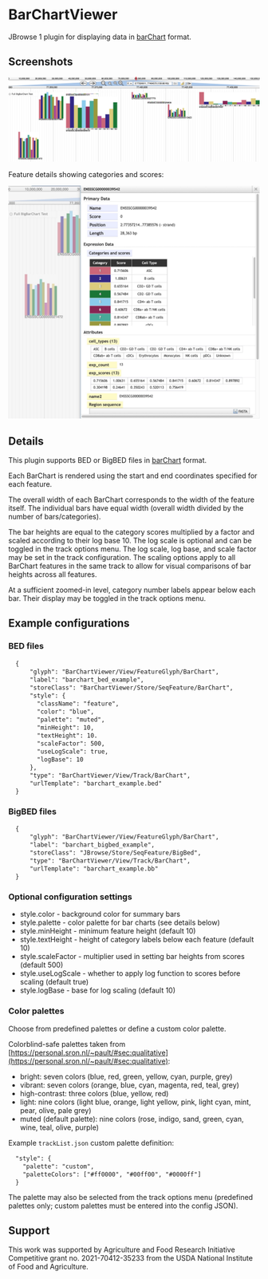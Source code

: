 # BarChartViewer

JBrowse 1 plugin for displaying data in [barChart](https://genome.ucsc.edu/goldenPath/help/barChart.html) format.


## Screenshots

![](./img/screenshot.jpg)

Feature details showing categories and scores:

![](./img/details.jpg)


## Details

This plugin supports BED or BigBED files in [barChart](https://genome.ucsc.edu/goldenPath/help/barChart.html) format.

Each BarChart is rendered using the start and end coordinates specified for each feature.

The overall width of each BarChart corresponds to the width of the feature itself. The individual bars have equal width 
(overall width divided by the number of bars/categories). 

The bar heights are equal to the category scores multiplied by a factor and scaled according to their log base 10. The 
log scale is optional and can be toggled in the track options menu. The log scale, log base, and scale factor may be 
set in the track configuration. The scaling options apply to all BarChart features in the same track to allow for 
visual comparisons of bar heights across all features.

At a sufficient zoomed-in level, category number labels appear below each bar. Their display may be toggled in the 
track options menu.


## Example configurations

### BED files

```
  {
      "glyph": "BarChartViewer/View/FeatureGlyph/BarChart",
      "label": "barchart_bed_example",
      "storeClass": "BarChartViewer/Store/SeqFeature/BarChart",
      "style": {
        "className": "feature",
        "color": "blue",
        "palette": "muted",
        "minHeight": 10,
        "textHeight": 10.
        "scaleFactor": 500,
        "useLogScale": true,
        "logBase": 10
      },
      "type": "BarChartViewer/View/Track/BarChart",
      "urlTemplate": "barchart_example.bed"
  }
```

### BigBED files

```
  {
      "glyph": "BarChartViewer/View/FeatureGlyph/BarChart",
      "label": "barchart_bigbed_example",
      "storeClass": "JBrowse/Store/SeqFeature/BigBed",
      "type": "BarChartViewer/View/Track/BarChart",
      "urlTemplate": "barchart_example.bb"
  }
```

### Optional configuration settings

* style.color - background color for summary bars
* style.palette - color palette for bar charts (see details below)
* style.minHeight - minimum feature height (default 10)
* style.textHeight - height of category labels below each feature (default 10)
* style.scaleFactor - multiplier used in setting bar heights from scores (default 500)
* style.useLogScale - whether to apply log function to scores before scaling (default true)
* style.logBase - base for log scaling (default 10)

### Color palettes

Choose from predefined palettes or define a custom color palette.

Colorblind-safe palettes taken from 
[https://personal.sron.nl/~pault/#sec:qualitative](https://personal.sron.nl/~pault/#sec:qualitative):

* bright: seven colors (blue, red, green, yellow, cyan, purple, grey)
* vibrant: seven colors (orange, blue, cyan, magenta, red, teal, grey)
* high-contrast: three colors (blue, yellow, red)
* light: nine colors (light blue, orange, light yellow, pink, light cyan, mint, pear, olive, pale grey)
* muted (default palette): nine colors (rose, indigo, sand, green, cyan, wine, teal, olive, purple)

Example ```trackList.json``` custom palette definition:

```
  "style": {
    "palette": "custom",
    "paletteColors": ["#ff0000", "#00ff00", "#0000ff"]
  }
```

The palette may also be selected from the track options menu (predefined palettes only; custom palettes 
must be entered into the config JSON).


## Support

This work was supported by Agriculture and Food Research Initiative Competitive grant no. 2021-70412-35233 from the 
USDA National Institute of Food and Agriculture.

